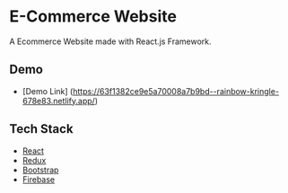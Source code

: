 # E-Commerce Website

A Ecommerce Website made with React.js Framework.


## Demo
* [Demo Link] (https://63f1382ce9e5a70008a7b9bd--rainbow-kringle-678e83.netlify.app/)



## Tech Stack

* [React](https://reactjs.org/)
* [Redux](https://redux.js.org/)
* [Bootstrap](https://getbootstrap.com/)
* [Firebase](https://firebase.google.com/)
